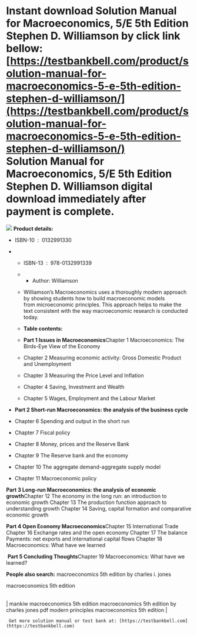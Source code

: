 Instant download **Solution Manual for Macroeconomics, 5/E 5th Edition Stephen D. Williamson** by click link bellow:  
[https://testbankbell.com/product/solution-manual-for-macroeconomics-5-e-5th-edition-stephen-d-williamson/](https://testbankbell.com/product/solution-manual-for-macroeconomics-5-e-5th-edition-stephen-d-williamson/)  
Solution Manual for Macroeconomics, 5/E 5th Edition Stephen D. Williamson digital download immediately after payment is complete.
=================================================================================================================================


![](https://testbankbell.com/wp-content/uploads/2023/05/0132991330.jpg)
**Product details:**
* ISBN-10 ‏ : ‎ 0132991330
* * ISBN-13 ‏ : ‎ 978-0132991339
  * * Author: Williamson
   
  * Williamson’s Macroeconomics uses a thoroughly modern approach by showing students how to build macroeconomic models from microeconomic principles. This approach helps to make the text consistent with the way macroeconomic research is conducted today.
 
  * **Table contents:**
  * ****Part 1 Issues in Macroeconomics****Chapter 1 Macroeconomics: The Birds-Eye View of the Economy
  * Chapter 2 Measuring economic activity: Gross Domestic Product and Unemployment
  * Chapter 3 Measuring the Price Level and Inflation
  * Chapter 4 Saving, Investment and Wealth
  * Chapter 5 Wages, Employment and the Labour Market
 
* ****Part 2 Short-run Macroeconomics: the analysis of the business cycle****
* Chapter 6 Spending and output in the short run
* Chapter 7 Fiscal policy
* Chapter 8 Money, prices and the Reserve Bank
* Chapter 9 The Reserve bank and the economy
* Chapter 10 The aggregate demand-aggregate supply model
* Chapter 11 Macroeconomic policy

****Part 3 Long-run Macroeconomics: the analysis of economic growth****Chapter 12 The economy in the long run: an introduction to economic growth
Chapter 13 The production function approach to understanding growth
Chapter 14 Saving, capital formation and comparative economic growth


****Part 4 Open Economy Macroeconomics****Chapter 15 International Trade
Chapter 16 Exchange rates and the open economy
Chapter 17 The balance Payments: net exports and international capital flows
Chapter 18 Macroeconomics: What have we learned


 ****Part 5 Concluding Thoughts****Chapter 19 Macroeconomics: What have we learned?


 **People also search:**
 macroeconomics 5th edition by charles i. jones

 macroeconomics 5th edition


 |  |
 | --- |
 | 
 mankiw macroeconomics 5th edition
 macroeconomics 5th edition by charles jones pdf
 modern principles macroeconomics 5th edition
  |


     Get more solution manual or test bank at: [https://testbankbell.com](https://testbankbell.com)
